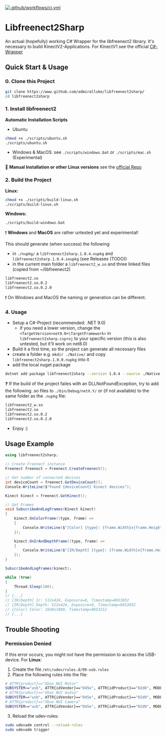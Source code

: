 [![.github/workflows/ci.yml](https://github.com/AdmiralLuke/libfreenect2sharp/actions/workflows/ci.yml/badge.svg?branch=main)](https://github.com/AdmiralLuke/libfreenect2sharp/actions/workflows/ci.yml)

# Libfreenect2Sharp

An actual (hopefully) working C# Wrapper for the libfreenect2 library.
It's necessary to build KinectV2-Applications. For KinectV1 see the official [C#-Wrapper](https://github.com/OpenKinect/libfreenect/tree/master/wrappers/csharp)

## Quick Start & Usage

### 0. Clone this Project

```sh
git clone https://www.github.com/admiralluke/libfreenect2sharp/
cd libfreenect2sharp
```

### 1. Install libfreenect2

**Automatic Installation Scripts**

- Ubuntu
```sh
chmod +x ./scripts/ubuntu.sh
./scripts/ubuntu.sh
```
- Windows & MacOS: see ``./scripts/windows.bat`` or ``./scripts/mac.sh`` (Experimental)

:wrench: **Manual Installation or other Linux versions** see the [official Repo](https://github.com/OpenKinect/libfreenect2/)



### 2. Build the Project

**Linux:**

```sh 
chmod +x ./scripts/build-linux.sh
./scripts/build-linux.sh
```

**Windows:**

```sh
./scripts/build-windows.bat
```

:exclamation: **Windows** and **MacOS** are rather untested yet and experimental!

This should generate (when success) the following:
- in ``./nupkg/`` a ``libfreenect2sharp.1.0.4.nupkg`` and ``libfreenect2sharp.1.0.4.snupkg`` (see Releases (TODO))
- in the current main folder a ``libfreenect2_w.so`` and three linked files (copied from ~/libfreenect2)
```sh 
libfreenect2.so
libfreenect2.so.0.2
libfreenect2.so.0.2.0
```

:exclamation: On Windows and MacOS the naming or generation can be different.

### 4. Usage

- Setup a C#-Project (recommended: .NET 9.0)
    - if you need a lower version, change the ``<TargetVersion>net9.0<\TargetFramework>`` in ``libfreenect2sharp.csproj`` to your specific version (this is also untested, but it'll work on net8.0) 
- Build it a first time, so the project can generate all necessary files
- create a folder e.g. ``mkdir ./Native/`` and copy ``libfreenect2sharp.1.0.0.nupkg`` into it
- add the local nuget package

```sh
dotnet add package libfreenect2sharp --version 1.0.4 --source ./Native
```

:question: If the build of the project failes with an DLLNotFoundException, try to add the following .so files to ``./bin/Debug/netX.Y/`` or (if not available) to the same folder as the ``.nupkg`` file: 
```sh
libfreenect2_w.so
libfreenect2.so
libfreenect2.so.0.2
libfreenect2.so.0.2.0
```

- Enjoy :)

## Usage Example

```csharp
using libfreenect2sharp;

// Create Freenect instance
Freenect freenect = Freenect.CreateFreenect();

// Get number of connected devices
int deviceCount = freenect.GetDeviceCount();
Console.WriteLine($"Found {deviceCount} Kinect devices");

Kinect kinect = freenect.GetKinect();

// Get Frames
void SubscribeAndLogFrames(Kinect kinect)
{
    kinect.OnColorFrame((type, frame) =>
    {
        Console.WriteLine($"[Color] {type}: {frame.Width}x{frame.Height}, Timestamp={frame.Timestamp}");
    });

    kinect.OnIrAndDepthFrame((type, frame) =>
    {
        Console.WriteLine($"[IR/Depth] {type}: {frame.Width}x{frame.Height}, Exposure={frame.Exposure}, Timestamp={frame.Timestamp}");
    });
}

SubscribeAndLogFrames(kinect);

while (true)
{
    Thread.Sleep(100); 
}
// [...]
// [IR/Depth] Ir: 512x424, Exposure=0, Timestamp=8653032
// [IR/Depth] Depth: 512x424, Exposure=0, Timestamp=8653032
// [Color] Color: 1920x1080, Timestamp=8653212
// [...]
```

## Trouble Shooting

### Permission Denied

If this error occurs, you might not have the permission to access the USB-device. For **Linux**:

1. Create the file ``/etc/udev/rules.d/99-usb.rules``
2. Place the following rules into the file:

```sh
# ATTR{product}=="Xbox NUI Motor"
SUBSYSTEM=="usb", ATTR{idVendor}=="045e", ATTR{idProduct}=="02d8", MODE="0666"
# ATTR{product}=="Xbox NUI Audio"
SUBSYSTEM=="usb", ATTR{idVendor}=="045e", ATTR{idProduct}=="02d9", MODE="0666"
# ATTR{product}=="Xbox NUI Camera"
SUBSYSTEM=="usb", ATTR{idVendor}=="045e", ATTR{idProduct}=="02d9", MODE="0666"
```

3. Reload the udev-rules:

```sh
sudo udevadm control --reload-rules
sudo udevadm trigger
```

